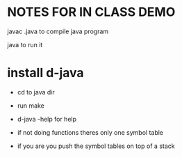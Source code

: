 # NOTES FOR IN CLASS DEMO 

javac <FILE>.java to compile java program 

java <FILE> to run it

# install d-java
+ cd to java dir 
+ run make
+ d-java -help for help 



+ if not doing functions theres only one symbol table
+ if you are you push the symbol tables on top of a stack 

